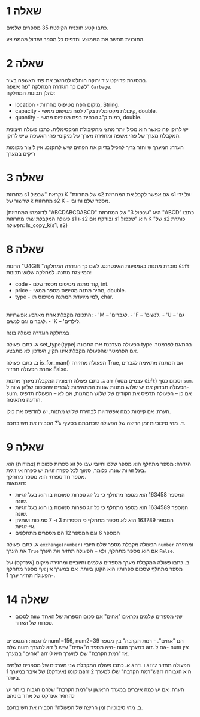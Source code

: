 # שאלה 1 
כתבו קטע תוכנית הקולטת 35 מספרים שלמים. 

התוכנית תחשב את הממוצע ותדפיס כל מספר שגדול מהממוצע.
# שאלה 2 
במסגרת פרויקט עיר ירוקה הוחלט למחשב את פחי האשפה בעיר. <br>
לשם כך הוגדרה המחלקה "פח אשפה" `Garbage`. <br>
 להלן תכונות המחלקה:
 - location - מיקום הפח מטיפוס מחרוזת, String.
 - capacity - קיבולת מקסימלית בק"ג לפח מטיפוס ממשי, double.
 - quantity - כמות ק"ג נוכחית בפח מטיפוס ממשי, double.

יש לרוקן פח כאשר הוא מכיל יותר מחצי מהקיבולת המקסימלית. 
כתבו פעולה חיצונית המקבלת מערך של פחי אשפה ומחזירה מערך של מיקומי פחי האשפה שיש לרוקן.


 הערה: המערך שיוחזר צריך להכיל בדיוק את הפחים שיש לרוקנם. אין ליצור מקומות ריקים במערך

# שאלה 3 
מחרוזת s1 נקראת "שכפול K "של מחרוזת s2 אם אפשר לקבל את המחרוזת s1 על ידי שרשור של k מחרוזות s2
K - מספר שלם וחיובי.
 
(לדוגמה: המחרוזת "ABCDABCDABCD" היא "שכפול 3" של המחרוזת "ABCD”  כתבו פעולה המקבלת שתי מחרוזות s1 ו-s2 ובודקת אם s1 היא "שכפול K "של s2 כותרת הפעולה:
Is_copy_k(s1, s2)

# שאלה 8 
החנות "U4Gift "מוכרת מתנות באמצעות האינטרנט. לשם כך הוגדרה המחלקה `Gift` המייצגת מתנה. למחלקה שלוש תכונות:

- code - קוד מתנה מטיפוס מספר שלם, int.
- price - מחיר מתנה מטיפוס מספר ממשי, double.
- type - למי מיועדת המתנה מטיפוס תו, char.
<br>
התכונה מקבלת אחת מארבע אפשרויות: 
  - 'M – 'לגברים.
  - 'F – 'לנשים.
  -  'U – 'גם לגברים וגם לנשים.
  -  'K – 'לילדים.  

במחלקה הוגדרה פעולה בונה

 א. כתבו פעולה set_type(type) הפעולה מעדכנת את התכונה type בהתאם לפרמטר. אם הפרמטר שהפעולה מקבלת אינו תקין, העדכון לא מתבצע.

 ב. כתבו פעולה is_for_man() הפעולה מחזירה True, אם המתנה מתאימה לגברים אחרת הפעולה תחזיר False.

 ג. כתבו פעולה חיצונית המקבלת מערך מתנות arr (עצמים מסוג `Gift`) וסכום כסף `sum`.
 <br>
  הפעולה תבדוק אם יש שלוש מתנות שונות המתאימות לגברים שהסכום שלהן שווה ל- sum. אם כן – הפעולה תדפיס את הקודים של שלוש המתנות, אם לא – הפעולה תדפיס הודעה מתאימה.
  
  
הערה: אם קיימות כמה אפשרויות לבחירת שלוש מתנות, יש להדפיס את כולן.

 ד. מהי סיבוכיות זמן הריצה של הפעולה שכתבתם בסעיף ג'? הסבירו את תשובתכם.
# שאלה 9
הגדרה: מספר מתחלף הוא מספר שלם וחיובי שבו כל זוג ספרות סמוכות (צמודות) הוא בעל זוגיות שונה. כלומר, סמוך לכל ספרה זוגית יש ספרה אי זוגית. 
<br>
מספר חד ספרתי הוא מספר מתחלף. 
<br>
דוגמאות:

- המספר 163458 הוא מספר מתחלף כי כל זוג ספרות סמוכות בו הוא בעל זוגיות שונה.
- המספר 1634589 הוא מספר מתחלף כי כל זוג ספרות סמוכות בו הוא בעל זוגיות שונה.
- המספר 163789 הוא לא מספר מתחלף כי הספרות 3 ו- 7 סמוכות ושתיהן אי-זוגיות.
- המספר 6 וגם המספר 12 הם מספרים מתחלפים


א. כתבו פעולה `exchange(number)` הפעולה מקבלת מספר שלם חיובי `number` ומחזירה את הערך `True`  אם הוא מספר מתחלף, ולא – הפעולה תחזיר את הערך `False`.

ב. כתבו פעולה המקבלת מערך מספרים שלמים וחיוביים ומחזירה מיקום (אינדקס) של מספר מתחלף שסכום ספרותיו הוא הקטן ביותר. אם במערך אין אף מספר מתחלף הפעולה תחזיר ערך 1-.

# שאלה 14
- שני מספרים שלמים נקראים "אחים" אם סכום הספרות של האחד שווה לסכום ספרות של האחר. 
<br>
לדוגמה: המספרים num1=156, num2=39 הם "אחים".
- רמת הקרבה" בין מספר שלם num למערך arr היא מספר ה"אחים" שיש ל- num במערך arr.  אם ל- num אין "אחים" במערך arr אז "רמת הקרבה" שלו למערך היא 0.

א. כתבו פעולה המקבלת שני מערכים של מספרים שלמים `arr1` ו `arr2` הפעולה תחזיר מיקומו )אינדקס) של איבר במערך 1arr ש"רמת הקרבה" שלו למערך 2arr  היא הגבוהה ביותר. 

הערה: אם יש כמה איברים במערך הראשון ש"רמת הקרבה" שלהם הגבוה ביותר יש להחזיר אינדקס של אחד ביניהם

 ב. מהי סיבוכיות זמן הריצה של הפעולה? הסבירו את תשובתכם.
